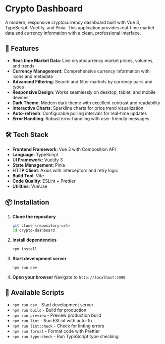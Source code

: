 # Crypto Dashboard

A modern, responsive cryptocurrency dashboard built with Vue 3, TypeScript, Vuetify, and Pinia. This application provides real-time market data and currency information with a clean, professional interface.

## 🚀 Features

- **Real-time Market Data**: Live cryptocurrency market prices, volumes, and trends
- **Currency Management**: Comprehensive currency information with icons and metadata
- **Advanced Filtering**: Search and filter markets by currency pairs and types
- **Responsive Design**: Works seamlessly on desktop, tablet, and mobile devices
- **Dark Theme**: Modern dark theme with excellent contrast and readability
- **Interactive Charts**: Sparkline charts for price trend visualization
- **Auto-refresh**: Configurable polling intervals for real-time updates
- **Error Handling**: Robust error handling with user-friendly messages

## 🛠️ Tech Stack

- **Frontend Framework**: Vue 3 with Composition API
- **Language**: TypeScript
- **UI Framework**: Vuetify 3
- **State Management**: Pinia
- **HTTP Client**: Axios with interceptors and retry logic
- **Build Tool**: Vite
- **Code Quality**: ESLint + Prettier
- **Utilities**: VueUse

## 📦 Installation

1. **Clone the repository**
   ```bash
   git clone <repository-url>
   cd crypto-dashboard
   ```

2. **Install dependencies**
   ```bash
   npm install
   ```

3. **Start development server**
   ```bash
   npm run dev
   ```

4. **Open your browser**
   Navigate to `http://localhost:3000`


## 🔧 Available Scripts

- `npm run dev` - Start development server
- `npm run build` - Build for production
- `npm run preview` - Preview production build
- `npm run lint` - Run ESLint with auto-fix
- `npm run lint:check` - Check for linting errors
- `npm run format` - Format code with Prettier
- `npm run type-check` - Run TypeScript type checking
